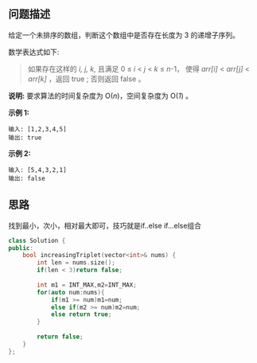 ## 问题描述

给定一个未排序的数组，判断这个数组中是否存在长度为 3 的递增子序列。

数学表达式如下:

> 如果存在这样的 *i, j, k,*  且满足 0 ≤ *i* < *j* < *k* ≤ *n*-1，
> 使得 *arr[i]* < *arr[j]* < *arr[k]* ，返回 true ; 否则返回 false 。

**说明:** 要求算法的时间复杂度为 O(*n*)，空间复杂度为 O(*1*) 。

**示例 1:**

```
输入: [1,2,3,4,5]
输出: true
```

**示例 2:**

```
输入: [5,4,3,2,1]
输出: false
```



## 思路

找到最小，次小，相对最大即可，技巧就是if..else if...else组合

```CPP
class Solution {
public:
    bool increasingTriplet(vector<int>& nums) {
        int len = nums.size();
        if(len < 3)return false;
        
        int m1 = INT_MAX,m2=INT_MAX;
        for(auto num:nums){
            if(m1 >= num)m1=num;
            else if(m2 >= num)m2=num;
            else return true;
        }
        
        return false;
    }
};
```

